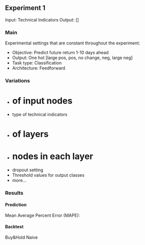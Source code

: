 ## Experiment 1

Input: Technical Indicators 
 Output: []
### Main
Experimental settings that are constant throughout the experiment:  
* Objective: Predict future return 1-10 days ahead
* Output: One hot [large pos, pos, no change, neg, large neg]
* Task type: Classification
* Architecture: Feedforward

### Variations
* # of input nodes
* type of technical indicators 
* # of layers
* # nodes in each layer 
* dropout setting
* Threshold values for output classes
* more...

### Results
#### Prediction
Mean Average Percent Error (MAPE):

#### Backtest
Buy&Hold
Naive
